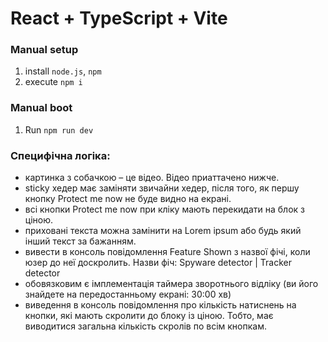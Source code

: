 # React + TypeScript + Vite

### Manual setup

1. install `node.js`, `npm`
2. execute `npm i`

### Manual boot

1. Run `npm run dev`

### Специфічна логіка:

- картинка з собачкою – це відео. Відео приаттачено нижче.
- sticky хедер має заміняти звичайни хедер, після того, як першу кнопку Protect me now не буде видно на екрані.
- всі кнопки Protect me now при кліку мають перекидати на блок з ціною.
- приховані текста можна замінити на Lorem ipsum або будь який інший текст за бажанням.
- вивести в консоль повідомлення Feature Shown з назвої фічі, коли юзер до неї доскролить. Назви фіч: Spyware detector | Tracker detector
- обовязковим є імплементація таймера зворотнього відліку (ви його знайдете на передостанньому екрані: 30:00 хв)
- виведення в консоль повідомлення про кількість натиснень на кнопки, які мають скролити до блоку із ціною. Тобто, має виводитися загальна кількість скролів по всім кнопкам.
